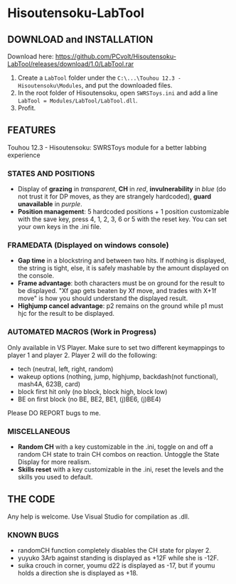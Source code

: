 # Hisoutensoku-LabTool
## DOWNLOAD and INSTALLATION
Download here: https://github.com/PCvolt/Hisoutensoku-LabTool/releases/download/1.0/LabTool.rar

1. Create a `LabTool` folder under the `C:\...\Touhou 12.3 - Hisoutensoku\Modules`, and put the downloaded files.
2. In the root folder of Hisoutensoku, open `SWRSToys.ini` and add a line `LabTool = Modules/LabTool/LabTool.dll`.
3. Profit.

## FEATURES
Touhou 12.3 - Hisoutensoku: SWRSToys module for a better labbing experience

### STATES AND POSITIONS
- Display of **grazing** in *transparent*, **CH** in *red*, **invulnerability** in *blue* (do not trust it for DP moves, as they are strangely hardcoded), **guard unavailable** in *purple*.
- **Position management**: 5 hardcoded positions + 1 position customizable with the save key, press 4, 1, 2, 3, 6 or 5 with the reset key. You can set your own keys in the .ini file.
### FRAMEDATA (Displayed on windows console)
- **Gap time** in a blockstring and between two hits. If nothing is displayed, the string is tight, else, it is safely mashable by the amount displayed on the console.
- **Frame advantage**: both characters must be on ground for the result to be displayed. "Xf gap gets beaten by Xf move, and trades with X+1f move" is how you should understand the displayed result.
- **Highjump cancel advantage**: p2 remains on the ground while p1 must hjc for the result to be displayed.

### AUTOMATED MACROS (Work in Progress)
Only available in VS Player. Make sure to set two different keymappings to player 1 and player 2. Player 2 will do the following:
- tech (neutral, left, right, random)
- wakeup options (nothing, jump, highjump, backdash(not functional), mash4A, 623B, card)
- block first hit only (no block, block high, block low)
- BE on first block (no BE, BE2, BE1, (j)BE6, (j)BE4)

Please DO REPORT bugs to me.

### MISCELLANEOUS
- **Random CH** with a key customizable in the .ini, toggle on and off a random CH state to train CH combos on reaction. Untoggle the State Display for more realism.
- **Skills reset** with a key customizable in the .ini, reset the levels and the skills you used to default.

## THE CODE
Any help is welcome.
Use Visual Studio for compilation as .dll.

### KNOWN BUGS
- randomCH function completely disables the CH state for player 2.
- yuyuko 3Arb against standing is displayed as +12F while she is -12F.
- suika crouch in corner, youmu d22 is displayed as -17, but if youmu holds a direction she is displayed as +18.
